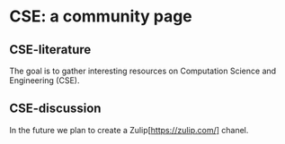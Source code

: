 # CSE: a community page

## CSE-literature
The goal is to gather interesting resources on Computation Science and Engineering (CSE).

## CSE-discussion
In the future we plan to create a Zulip[https://zulip.com/] chanel.
